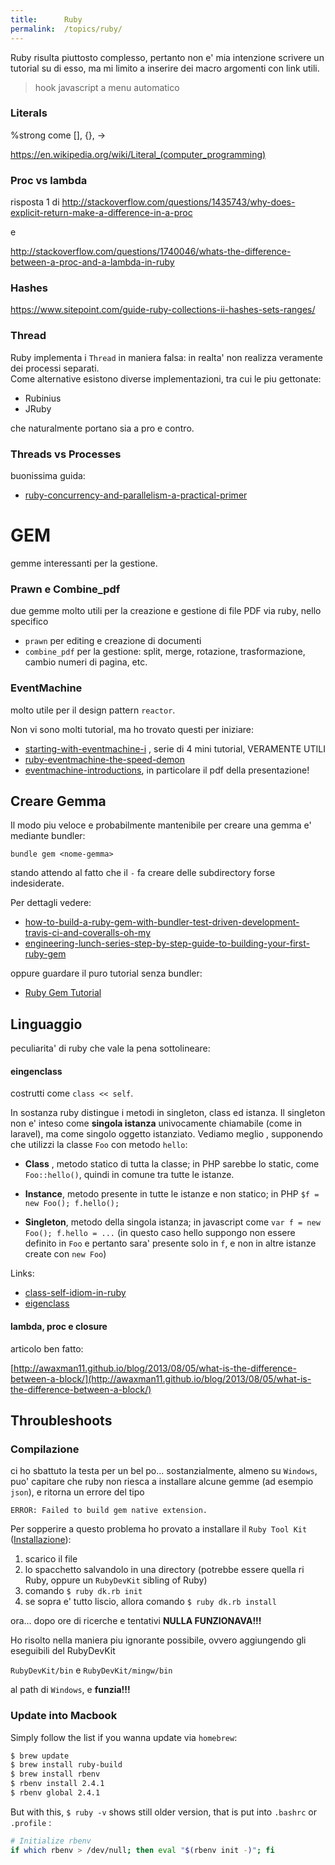```yaml
---
title:      Ruby
permalink:  /topics/ruby/
---
```


Ruby risulta piuttosto complesso, pertanto non e' mia intenzione scrivere un tutorial su di esso,
ma mi limito a inserire dei macro argomenti con link utili.

> hook javascript a menu automatico


### Literals

%strong come [], {}, ->

https://en.wikipedia.org/wiki/Literal_(computer_programming)


### Proc vs lambda

risposta 1 di http://stackoverflow.com/questions/1435743/why-does-explicit-return-make-a-difference-in-a-proc

e

http://stackoverflow.com/questions/1740046/whats-the-difference-between-a-proc-and-a-lambda-in-ruby


### Hashes

https://www.sitepoint.com/guide-ruby-collections-ii-hashes-sets-ranges/


### Thread

Ruby implementa i `Thread` in maniera falsa: in realta' non realizza veramente dei processi separati.  
Come alternative esistono diverse implementazioni, tra cui le piu gettonate:

- Rubinius
- JRuby

che naturalmente portano sia a pro e contro.


### Threads vs Processes

buonissima guida:

- [ruby-concurrency-and-parallelism-a-practical-primer](https://www.toptal.com/ruby/ruby-concurrency-and-parallelism-a-practical-primer)


# GEM

gemme interessanti per la gestione.


### Prawn e Combine_pdf

due gemme molto utili per la creazione e gestione di file PDF via ruby, nello specifico

* `prawn` per editing e creazione di documenti
* `combine_pdf` per la gestione: split, merge, rotazione, trasformazione, cambio numeri di pagina, etc.


### EventMachine

molto utile per il design pattern `reactor`.

Non vi sono molti tutorial, ma ho trovato questi per iniziare:

- [starting-with-eventmachine-i](http://javieracero.com/blog/starting-with-eventmachine-i) , serie di 4 mini tutorial, VERAMENTE UTILI
- [ruby-eventmachine-the-speed-demon](https://www.igvita.com/2008/05/27/ruby-eventmachine-the-speed-demon/)
- [eventmachine-introductions](http://everburning.com/news/eventmachine-introductions.html), in particolare il pdf della presentazione!


## Creare Gemma

Il modo piu veloce e probabilmente mantenibile per creare una gemma e' mediante bundler:

````
bundle gem <nome-gemma>
````

stando attendo al fatto che il `-` fa creare delle subdirectory forse indesiderate.

Per dettagli vedere:

- [how-to-build-a-ruby-gem-with-bundler-test-driven-development-travis-ci-and-coveralls-oh-my](https://www.smashingmagazine.com/2014/04/how-to-build-a-ruby-gem-with-bundler-test-driven-development-travis-ci-and-coveralls-oh-my/)
- [engineering-lunch-series-step-by-step-guide-to-building-your-first-ruby-gem](https://quickleft.com/blog/engineering-lunch-series-step-by-step-guide-to-building-your-first-ruby-gem/)

oppure guardare il puro tutorial senza bundler:

- [Ruby Gem Tutorial](http://guides.rubygems.org/make-your-own-gem/)




Linguaggio
-----------

peculiarita' di ruby che vale la pena sottolineare:

#### eingenclass

costrutti come `class << self`.

In sostanza ruby distingue i metodi in  singleton, class ed istanza. Il singleton non e' inteso come __singola istanza__ univocamente chiamabile (come in laravel), ma come singolo oggetto istanziato. Vediamo meglio , supponendo che utilizzi la classe `Foo` con metodo `hello`:

- **Class** , metodo statico di tutta la classe; in PHP sarebbe lo static, come `Foo::hello()`, quindi in comune tra tutte le istanze.

- **Instance**, metodo presente in tutte le istanze e non statico; in PHP `$f = new Foo(); f.hello();`

- **Singleton**, metodo della singola istanza; in javascript come `var f = new Foo(); f.hello = ...` (in questo caso hello suppongo non essere definito in `Foo` e pertanto sara' presente solo in `f`, e non in altre istanze create con `new Foo`)

Links:

- [class-self-idiom-in-ruby](http://stackoverflow.com/questions/2505067/class-self-idiom-in-ruby)
- [eigenclass](http://www.integralist.co.uk/posts/eigenclass.html)


#### lambda, proc e closure

articolo ben fatto:

[http://awaxman11.github.io/blog/2013/08/05/what-is-the-difference-between-a-block/](http://awaxman11.github.io/blog/2013/08/05/what-is-the-difference-between-a-block/)


Throubleshoots
---------------

### Compilazione

ci ho sbattuto la testa per un bel po... sostanzialmente, almeno su `Windows`, puo' capitare che ruby non riesca a installare alcune gemme (ad esempio `json`),
e ritorna un errore del tipo

````
ERROR: Failed to build gem native extension.
````

Per sopperire a questo problema ho provato a installare il `Ruby Tool Kit` ([Installazione](https://github.com/oneclick/rubyinstaller/wiki/Development-Kit)):

1. scarico il file
2. lo spacchetto salvandolo in una directory (potrebbe essere quella ri Ruby, oppure un `RubyDevKit` sibling of Ruby)
3. comando `$ ruby dk.rb init`
4. se sopra e' tutto liscio, allora comando `$ ruby dk.rb install`

ora... dopo ore di ricerche e tentativi **NULLA FUNZIONAVA!!!**

Ho risolto nella maniera piu ignorante possibile, ovvero aggiungendo gli eseguibili del RubyDevKit

`RubyDevKit/bin` e `RubyDevKit/mingw/bin`

al path di `Windows`, e **funzia!!!**


### Update into Macbook

Simply follow the list if you wanna update via `homebrew`:

````bash
$ brew update
$ brew install ruby-build
$ brew install rbenv
$ rbenv install 2.4.1
$ rbenv global 2.4.1
````

But with this, `$ ruby -v` shows still older version, that is put into `.bashrc` or `.profile` :

````bash
# Initialize rbenv
if which rbenv > /dev/null; then eval "$(rbenv init -)"; fi
````